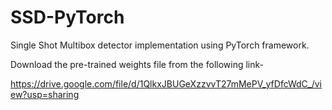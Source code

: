 # SSD-PyTorch
Single Shot Multibox detector implementation using PyTorch framework. 

Download the pre-trained weights file from the following link-

https://drive.google.com/file/d/1QlkxJBUGeXzzvvT27mMePV_yfDfcWdC_/view?usp=sharing
